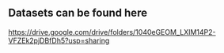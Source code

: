 ## Datasets can be found here
https://drive.google.com/drive/folders/1040eGEOM_LXIM14P2-VFZEk2pjDBfDh5?usp=sharing
